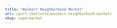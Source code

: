 ```yaml
---
title: "Walmart Neighborhood Market"
url: /port-charlotte/walmart-neighborhood-market/
shop: supermarket
---
```

